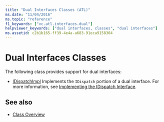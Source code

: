 ```yaml
---
title: "Dual Interfaces Classes (ATL)"
ms.date: "11/04/2016"
ms.topic: "reference"
f1_keywords: ["vc.atl.interfaces.dual"]
helpviewer_keywords: ["dual interfaces, classes", "dual interfaces"]
ms.assetid: c2b1b165-ff39-4e4a-a683-91eca9158304
---
```

# Dual Interfaces Classes

The following class provides support for dual interfaces:

- [IDispatchImpl](../atl/reference/idispatchimpl-class.md) Implements the `IDispatch` portion of a dual interface. For more information, see [Implementing the IDispatch Interface](/previous-versions/windows/desktop/automat/implementing-the-idispatch-interface).

## See also

- [Class Overview](../atl/atl-class-overview.md)
